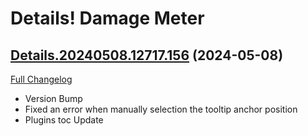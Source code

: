 # Details! Damage Meter

## [Details.20240508.12717.156](https://github.com/Tercioo/Details-Damage-Meter/tree/Details.20240508.12717.156) (2024-05-08)
[Full Changelog](https://github.com/Tercioo/Details-Damage-Meter/compare/Details.20240407.12708.156...Details.20240508.12717.156) 

- Version Bump  
- Fixed an error when manually selection the tooltip anchor position  
- Plugins toc Update  
